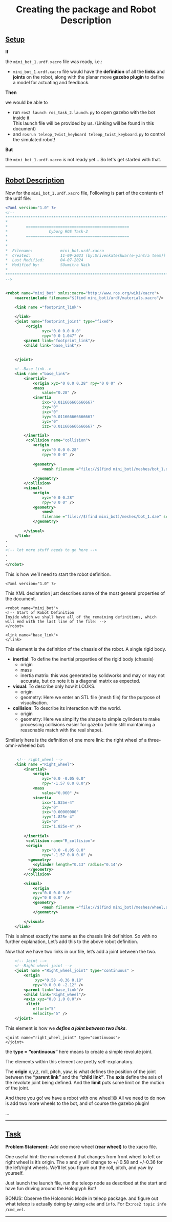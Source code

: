 <center><h1>
Creating the package and Robot Description
</h1></center>

<h2 id="setup"><a class="header" href="#setup">Setup</a></h2>


<p><strong>If</strong></p>
<p>the <code>mini_bot_1.urdf.xacro</code> file was ready, i.e.:</p>
<ul>
<li><code>mini_bot_1.urdf.xacro</code> file would have the <strong>definition</strong> of all the <strong>links</strong> and <strong>joints</strong> on the robot, along with the planar move <strong>gazebo plugin</strong> to define a model for actuating and feedback.</li>
</ul>
<p><strong>Then</strong></p>
<p>we would be able to</p>
<ul>
<li>run <code>ros2 launch ros_task_2.launch.py</code> to open gazebo with the bot inside it <br>
This launch file will be provided by us. (Linking will be found in this document)</li>
<li>and <code>rosrun teleop_twist_keyboard teleop_twist_keyboard.py</code> to control the simulated robot!</li>
</ul>
<p><strong>But</strong> </p>
<p>the <code>mini_bot_1.urdf.xacro</code> is not ready yet… So let's get started with that.</p>
<hr />
<h2 id="robot-description"><a class="header" href="#robot-description">Robot Description</a></h2>
<p>Now for the <code>mini_bot_1.urdf.xacro</code> file,
Following is part of the contents of the urdf file:</p>

```xml
<?xml version="1.0" ?>
<!-- 
*****************************************************************************************
*
*        =============================================
*                  Cyborg ROS Task-2
*        =============================================
*
*
*  Filename:            mini_bot.urdf.xacro
*  Created:            	11-09-2023 (by:Srivenkateshwar(e-yantra team))
*  Last Modified:       04-07-2024
*  Modified by:         SOumitra Naik   
*  
*****************************************************************************************
-->


<robot name="mini_bot" xmlns:xacro="http://www.ros.org/wiki/xacro">
    <xacro:include filename="$(find mini_bot)/urdf/materials.xacro"/>
    
    <link name ="footprint_link">

    </link>
    <joint name="footprint_joint" type="fixed">
         <origin
                xyz="0.0 0.0 0.0"
                rpy="0 0 1.047" />
        <parent link="footprint_link"/>
        <child link="base_link"/>
        
        
    </joint>

    <!--Base link-->
    <link name ="base_link">
        <inertial>
            <origin xyz="0 0.0 0.28" rpy="0 0 0" />
            <mass
                value="0.28" />
            <inertia
                ixx="0.011666666666667"
                ixy="0"
                ixz="0"
                iyy="0.011666666666667"
                iyz="0"
                izz="0.011666666666667" />    

        </inertial>
         <collision name="collision">
            <origin
                xyz="0 0.0 0.28"
                rpy="0 0 0" />
          
            <geometry>
                <mesh filename ="file://$(find mini_bot)/meshes/bot_1.dae" scale="0.01  0.01 0.01"/>
                    
            </geometry>
        </collision>
        <visual>
            <origin
                xyz="0 0 0.28"
                rpy="0 0 0" />
            <geometry>
                <mesh 
                filename ="file://$(find mini_bot)/meshes/bot_1.dae" scale="0.01  0.01 0.01"/>
            </geometry>
         
        </visual>
    </link>
.
.
<!-- lot more stuff needs to go here -->
.
.   
</robot>
```


<p>This is how we’ll need to start the robot definition.</p>
<p><code>&lt;?xml version=&quot;1.0&quot; ?&gt;</code></p>
<p>This XML declaration just describes some of the most general properties of the document.</p>
<pre><code class="language-xml">&lt;robot name=&quot;mini_bot&quot;&gt;
&lt;!-- Start of Robot Definition
Inside which we shall have all of the remaining definitions, which will end with the last line of the file: --&gt;
&lt;/robot&gt;
</code></pre>



<pre><code class="language-xml">&lt;link name=&quot;base_link&quot;&gt;
&lt;/link&gt;
</code></pre>
<p>This element is the definition of the chassis of the robot. A single rigid body.</p>
<ul>
<li><strong>inertial</strong>: To define the inertial properties of the rigid body (chassis)
<ul>
<li>origin</li>
<li>mass</li>
<li>inertia matrix: this was generated by solidworks and may or may not accurate, but do note it is a diagonal matrix as expected.</li>
</ul>
</li>
<li><strong>visual</strong>: To describe only how it LOOKS.
<ul>
<li>origin</li>
<li>geometry: Here we enter an STL file (mesh file) for the purpose of visualisation.</li>
</ul>
</li>
<li><strong>collision</strong>: To describe its interaction with the world.
<ul>
<li>origin</li>
<li>geometry: Here we simplify the shape to simple cylinders to make processing collisions easier for gazebo (while still maintaining a  reasonable match with the real shape).</li>
</ul>
</li>
</ul>
<p>Similarly here is the definition of one more link: the right wheel of a three-omni-wheeled bot:</p>


```xml
 
     <!-- right_wheel -->
    <link name ="Right_wheel">
        <inertial>
            <origin
                xyz="0.0 -0.05 0.0"
                rpy="-1.57 0.0 0.0"/>
            <mass
                value="0.060" />
            <inertia
                ixx="1.825e-4"
                ixy="0"
                ixz="0.00000000"
                iyy="1.825e-4"
                iyz="0"
                izz="1.825e-4" /> 
            
        </inertial>
         <collision name="R_collision">
         <origin
                xyz="0.0 -0.05 0.0"
                rpy="-1.57 0.0 0.0" />
          <geometry>
            <cylinder length="0.13" radius="0.14"/>
          </geometry>
        </collision>

        <visual>
            <origin
            xyz="0.0 0.0 0.0"
            rpy="0 0 0.0" />
            <geometry>
                <mesh filename ="file://$(find mini_bot)/meshes/wheel.stl" scale="5 5 5"/>
            </geometry>
            
        </visual>
    </link>

```

<p>This is almost exactly the same as the chassis link definition. So with no further explanation, Let’s add this to the above robot definition.</p>
<p>Now that we have two links in our file, let’s add a joint between the two.</p>

```xml
    <!-- Joint -->
    <!--Right wheel joint -->
    <joint name ="Right_wheel_joint" type="continuous" >
        <origin
             xyz="0.58 -0.36 0.18"
            rpy="0.0 0.0 -2.12" />
        <parent link="base_link"/>
        <child link="Right_wheel"/>
        <axis xyz="0.0 1.0 0.0"/>
         <limit
            effort="5"
            velocity="5" />
    </joint>
```

<p>This element is how we <em><strong>define a joint between two links</strong></em>.</p>
<pre><code>&lt;joint name=&quot;right_wheel_joint&quot; type=&quot;continuous&quot;&gt;
&lt;/joint&gt;
</code></pre>
<p>the <strong>type = “continuous”</strong> here means to create a simple revolute joint.</p>
<p>The elements within this element are pretty self-explanatory.</p>
<p>The <strong>origin</strong> x,y,z, roll, pitch, yaw, is what defines the position of the joint between the <strong>“parent link”</strong> and the <strong>“child link”</strong>. The <strong>axis</strong> define the axis of the revolute joint being defined. And the <strong>limit</strong> puts some limit on the motion of the joint.</p>
<p>And there you go! we have a robot with one wheel!😄
All we need to do now is add two more wheels to the bot, and of course the gazebo plugin!</p>
<p>...</p>

<hr />
<h2 id="task"><a class="header" href="#task">Task</a></h2>
<p><strong>Problem Statement:</strong> Add one more wheel <strong>(rear wheel)</strong> to the xacro file.</p>
<p>One useful hint:
the main element that changes from front wheel to left or right wheel is it’s origin.
The x and y will change to +/-0.58 and +/-0.36 for the left/right wheels.
We’ll let you figure out the roll, pitch, and yaw by yourself.</p>


Just launch the launch file, run the teleop node as described at the start and have fun driving around the Hologlyph Bot!</p>
<p>BONUS: Observe the Holonomic Mode in teleop package. and figure out what teleop is actually doing by using <code>echo</code> and <code>info</code>. For Ex:<code>ros2 topic info /cmd_vel</code>.</p>
<hr />
